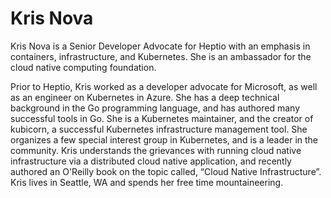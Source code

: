 # Kris Nova

Kris Nova is a Senior Developer Advocate for Heptio with an emphasis in containers, infrastructure, and Kubernetes. 
She is an ambassador for the cloud native computing foundation.

Prior to Heptio, Kris worked as a developer advocate for Microsoft, as well as an engineer on Kubernetes in Azure. 
She has a deep technical background in the Go programming language, and has authored many successful tools in Go. 
She is a Kubernetes maintainer, and the creator of kubicorn, a successful Kubernetes infrastructure management tool. 
She organizes a few special interest group in Kubernetes, and is a leader in the community. 
Kris understands the grievances with running cloud native infrastructure via a distributed cloud native application, and recently authored an O'Reilly book on the topic called, “Cloud Native Infrastructure”. 
Kris lives in Seattle, WA and spends her free time mountaineering.
